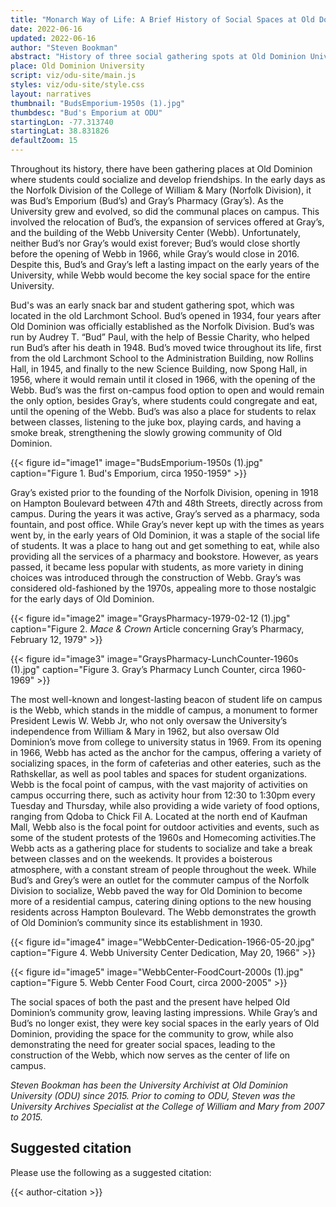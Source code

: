 ```yaml
---
title: "Monarch Way of Life: A Brief History of Social Spaces at Old Dominion University"
date: 2022-06-16
updated: 2022-06-16
author: "Steven Bookman"
abstract: "History of three social gathering spots at Old Dominion University."
place: Old Dominion University
script: viz/odu-site/main.js
styles: viz/odu-site/style.css
layout: narratives
thumbnail: "BudsEmporium-1950s (1).jpg"
thumbdesc: "Bud's Emporium at ODU"
startingLon: -77.313740
startingLat: 38.831826
defaultZoom: 15
---
```


Throughout its history, there have been gathering places at Old Dominion where students could socialize and develop friendships. In the early days as the Norfolk Division of the College of William & Mary (Norfolk Division), it was Bud’s Emporium (Bud’s) and Gray’s Pharmacy (Gray’s). As the University grew and evolved, so did the communal places on campus. This involved the relocation of Bud’s, the expansion of services offered at Gray’s, and the building of the Webb University Center (Webb). Unfortunately, neither Bud’s nor Gray’s would exist forever; Bud’s would close shortly before the opening of Webb in 1966, while Gray’s would close in 2016. Despite this, Bud’s and Gray’s left a lasting impact on the early years of the University, while Webb would become the key social space for the entire University. 

<span class="notation" data-id="1" data-zoom="18" data-lat="36.890856" data-lon="-76.304418">Bud's</span> was an early snack bar and student gathering spot, which was located in the old Larchmont School. Bud’s opened in 1934, four years after Old Dominion was officially established as the Norfolk Division. Bud’s was run by Audrey T. “Bud” Paul, with the help of Bessie Charity, who helped run Bud’s after his death in 1948. Bud’s moved twice throughout its life, first from the old Larchmont School to the Administration Building, now Rollins Hall, in 1945, and finally to the new Science Building, now Spong Hall, in 1956, where it would remain until it closed in 1966, with the opening of the Webb. Bud’s was the first on-campus food option to open and would remain the only option, besides Gray’s, where students could congregate and eat, until the opening of the Webb. Bud’s was also a place for students to relax between classes, listening to the juke box, playing cards, and having a smoke break, strengthening the slowly growing community of Old Dominion. 

{{< figure id="image1" image="BudsEmporium-1950s (1).jpg" caption="Figure 1. Bud's Emporium, circa 1950-1959" >}}

<span class="notation" data-id="1" data-zoom="18" data-lat="36.886608" data-lon="-76.302213">Gray’s</span> existed prior to the founding of the Norfolk Division, opening in 1918 on Hampton Boulevard between 47th and 48th Streets, directly across from campus. During the years it was active, Gray’s served as a pharmacy, soda fountain, and post office. While Gray’s never kept up with the times as years went by, in the early years of Old Dominion, it was a staple of the social life of students. It was a place to hang out and get something to eat, while also providing all the services of a pharmacy and bookstore. However, as years passed, it became less popular with students, as more variety in dining choices was introduced through the construction of Webb. Gray’s was considered old-fashioned by the 1970s, appealing more to those nostalgic for the early days of Old Dominion.

{{< figure id="image2" image="GraysPharmacy-1979-02-12 (1).jpg" caption="Figure 2. *Mace & Crown* Article concerning Gray’s Pharmacy, February 12, 1979" >}}

{{< figure id="image3" image="GraysPharmacy-LunchCounter-1960s (1).jpg" caption="Figure 3. Gray’s Pharmacy Lunch Counter, circa 1960-1969" >}}

The most well-known and longest-lasting beacon of student life on campus is the <span class="notation" data-id="1" data-zoom="18" data-lat="36.886488" data-lon="-76.306129">Webb,</span> which stands in the middle of campus, a monument to former President Lewis W. Webb Jr, who not only oversaw the University’s independence from William & Mary in 1962, but also oversaw Old Dominion’s move from college to university status in 1969. From its opening in 1966, Webb has acted as the anchor for the campus, offering a variety of socializing spaces, in the form of cafeterias and other eateries, such as the Rathskellar, as well as pool tables and spaces for student organizations. Webb is the focal point of campus, with the vast majority of activities on campus occurring there, such as activity hour from 12:30 to 1:30pm every Tuesday and Thursday, while also providing a wide variety of food options, ranging from Qdoba to Chick Fil A. Located at the north end of Kaufman Mall, Webb also is the focal point for outdoor activities and events, such as some of the student protests of the 1960s and Homecoming activities.The Webb acts as a gathering place for students to socialize and take a break between classes and on the weekends. It provides a boisterous atmosphere, with a constant stream of people throughout the week. While Bud’s and Grey’s were an outlet for the commuter campus of the Norfolk Division to socialize, Webb paved the way for Old Dominion to become more of a residential campus, catering dining options to the new housing residents across Hampton Boulevard. The Webb demonstrates the growth of Old Dominion’s community since its establishment in 1930. 

{{< figure id="image4" image="WebbCenter-Dedication-1966-05-20.jpg" caption="Figure 4. Webb University Center Dedication, May 20, 1966" >}}

{{< figure id="image5" image="WebbCenter-FoodCourt-2000s (1).jpg" caption="Figure 5. Webb Center Food Court, circa 2000-2005" >}}

The social spaces of both the past and the present have helped Old Dominion’s community grow, leaving lasting impressions. While Gray’s and Bud’s no longer exist, they were key social spaces in the early years of Old Dominion, providing the space for the community to grow, while also demonstrating the need for greater social spaces, leading to the construction of the Webb, which now serves as the center of life on campus. 

*Steven Bookman has been the University Archivist at Old Dominion University (ODU) since 2015. Prior to coming to ODU, Steven was the University Archives Specialist at the College of William and Mary from 2007 to 2015.*

## Suggested citation

Please use the following as a suggested citation:

{{< author-citation >}}